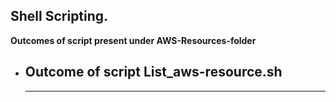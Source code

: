 ## Shell Scripting.

**Outcomes of script present under AWS-Resources-folder**
 
  - **Outcome of script List_aws-resource.sh**
    --- 
    <!-- - ![Shell-script-1](./images/Shell-script-1.png)
    - ![Shell-script-2](./images/Shell-script-2.png)
    - ![Shell-script-3](./images/Shell-script-3.png) -->
    ---

